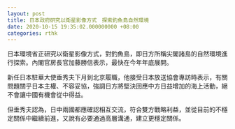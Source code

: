```yaml
---
layout: post
title: 日本政府研究以衛星影像方式　探索釣魚島自然環境
date: 2020-10-15 19:35:02.000000000 +08:00
categories: rthk
---
```


日本環境省正研究以衛星影像方式，對釣魚島，即日方所稱尖閣諸島的自然環境進行探索。內閣官房長官加藤勝信表示，最快在今年年底展開。

新任日本駐華大使垂秀夫下月到北京履職，他接受日本放送協會專訪時表示，有關問題關乎日本主權、不容妥協，強調日方將堅決回應中方日益增加的海上活動，絕不會讓中國有機會從中得益。

但垂秀夫認為，日中兩國都應確認相互交流，符合雙方戰略利益，並從目前的不穩定關係中繼續前進，又說有必要通過高層溝通，建立更穩定關係。
